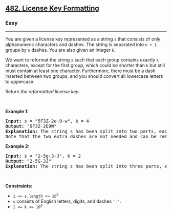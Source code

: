 <h2><a href="https://leetcode.com/problems/license-key-formatting/">482. License Key Formatting</a></h2><h3>Easy</h3><hr><div style="user-select: auto;"><p style="user-select: auto;">You are given a license key represented as a string <code style="user-select: auto;">s</code> that consists of only alphanumeric characters and dashes. The string is separated into <code style="user-select: auto;">n + 1</code> groups by <code style="user-select: auto;">n</code> dashes. You are also given an integer <code style="user-select: auto;">k</code>.</p>

<p style="user-select: auto;">We want to reformat the string <code style="user-select: auto;">s</code> such that each group contains exactly <code style="user-select: auto;">k</code> characters, except for the first group, which could be shorter than <code style="user-select: auto;">k</code> but still must contain at least one character. Furthermore, there must be a dash inserted between two groups, and you should convert all lowercase letters to uppercase.</p>

<p style="user-select: auto;">Return <em style="user-select: auto;">the reformatted license key</em>.</p>

<p style="user-select: auto;">&nbsp;</p>
<p style="user-select: auto;"><strong class="example" style="user-select: auto;">Example 1:</strong></p>

<pre style="user-select: auto;"><strong style="user-select: auto;">Input:</strong> s = "5F3Z-2e-9-w", k = 4
<strong style="user-select: auto;">Output:</strong> "5F3Z-2E9W"
<strong style="user-select: auto;">Explanation:</strong> The string s has been split into two parts, each part has 4 characters.
Note that the two extra dashes are not needed and can be removed.
</pre>

<p style="user-select: auto;"><strong class="example" style="user-select: auto;">Example 2:</strong></p>

<pre style="user-select: auto;"><strong style="user-select: auto;">Input:</strong> s = "2-5g-3-J", k = 2
<strong style="user-select: auto;">Output:</strong> "2-5G-3J"
<strong style="user-select: auto;">Explanation:</strong> The string s has been split into three parts, each part has 2 characters except the first part as it could be shorter as mentioned above.
</pre>

<p style="user-select: auto;">&nbsp;</p>
<p style="user-select: auto;"><strong style="user-select: auto;">Constraints:</strong></p>

<ul style="user-select: auto;">
	<li style="user-select: auto;"><code style="user-select: auto;">1 &lt;= s.length &lt;= 10<sup style="user-select: auto;">5</sup></code></li>
	<li style="user-select: auto;"><code style="user-select: auto;">s</code> consists of English letters, digits, and dashes <code style="user-select: auto;">'-'</code>.</li>
	<li style="user-select: auto;"><code style="user-select: auto;">1 &lt;= k &lt;= 10<sup style="user-select: auto;">4</sup></code></li>
</ul>
</div>